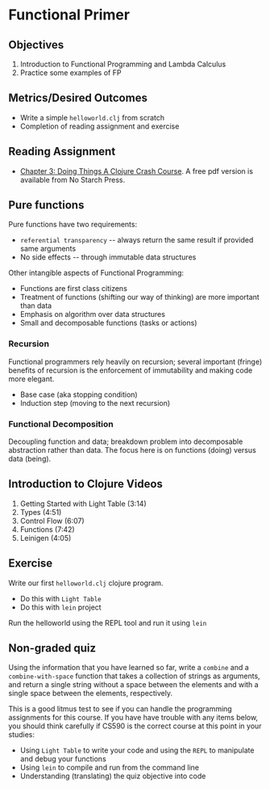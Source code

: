 # Functional Primer

## Objectives
1. Introduction to Functional Programming and Lambda Calculus
2. Practice some examples of FP

## Metrics/Desired Outcomes
* Write a simple `helloworld.clj` from scratch
* Completion of reading assignment and exercise

## Reading Assignment
* [Chapter 3: Doing Things A Clojure Crash Course](https://www.nostarch.com/download/Clojure%20for%20the%20Brave%20and%20True_sample_ch3.pdf). A free pdf version is available from No Starch Press.

## Pure functions
Pure functions have two requirements:
* `referential transparency` -- always return the same result if provided same arguments
* No side effects -- through immutable data structures

Other intangible aspects of Functional Programming:
* Functions are first class citizens
* Treatment of functions (shifting our way of thinking) are more important than data
* Emphasis on algorithm over data structures
* Small and decomposable functions (tasks or actions)

### Recursion
Functional programmers rely heavily on recursion; several important (fringe) benefits of recursion is the enforcement of immutability and making code more elegant.

* Base case (aka stopping condition)
* Induction step (moving to the next recursion)

### Functional Decomposition
Decoupling function and data; breakdown problem into decomposable abstraction rather than data.  The focus here is on functions (doing) versus data (being).

## Introduction to Clojure Videos
1. Getting Started with Light Table (3:14)
2. Types (4:51)
3. Control Flow (6:07)
4. Functions (7:42)
5. Leinigen (4:05)

## Exercise
Write our first `helloworld.clj` clojure program.
* Do this with `Light Table`
* Do this with `lein` project

Run the helloworld using the REPL tool and run it using `lein`

## Non-graded quiz
Using the information that you have learned so far, write a `combine` and a `combine-with-space` function that takes a collection of strings as arguments, and return a single string without a space between the elements and with a single space between the elements, respectively.

This is a good litmus test to see if you can handle the programming assignments for this course.  If you have have trouble with any items below, you should think carefully if CS590 is the correct course at this point in your studies:

* Using `Light Table` to write your code and using the `REPL` to manipulate and debug your functions
* Using `lein` to compile and run from the command line
* Understanding (translating) the quiz objective into code


